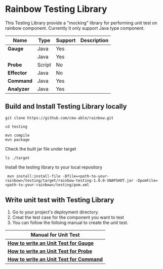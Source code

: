 # Rainbow Testing Library 
This Testing Library provide a "mocking" library for performing unit test on rainbow component. 
Currently it only support Java type component. 

| Name         | Type   | Support | Description |
| ------------ | ------ | ------- | ----------- |
| **Gauge**    | Java   | Yes     |             |
|              | Java   | Yes     |             |
| **Probe**    | Script | No      |             |
| **Effector** | Java   | No      |             |
| **Command**  | Java   | Yes     |             |
| **Analyzer** | Java   | Yes     |             |

## Build and Install Testing Library locally

```
git clone https://github.com/cmu-able/rainbow.git
```
```
cd testing
```
```
mvn compile
mvn package
```
Check the built jar file under target
```
ls ./target
```
Install the testing library to your local repository
```
 mvn install:install-file -Dfile=<path-to-your-rainbow>/testing/target/rainbow-testing-1.0.0-SNAPSHOT.jar -DpomFile=<path-to-your-rainbow>/testing/pom.xml
```

## Write unit test with Testing Library
1. Go to your project's deployment directory. 
2. Creat the test case for the component you want to test
3. You can follow the folloing manual to create the unit test. 

| Manual for Unit Test                          |
| --------------------------------------------- |
| **[How to write an Unit Test for Gauge](GauteTest.md)**   |
| **[How to write an Unit Test for Probe](ProbeTest.md)**   |
| **[How to write an Unit Test for Command](CommandTest.md)** |







